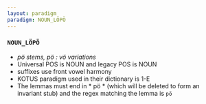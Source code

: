 ```yaml
---
layout: paradigm
paradigm: NOUN_LÖPÖ
---
```

### ` NOUN_LÖPÖ `

* _pö stems, pö : vö variations_
* Universal POS is NOUN and legacy POS is NOUN
* suffixes use front vowel harmony
* KOTUS paradigm used in their dictionary is 1-E
* The lemmas must end in * pö * (which will be deleted to form an invariant stub) and the regex matching the lemma is ` pö `
